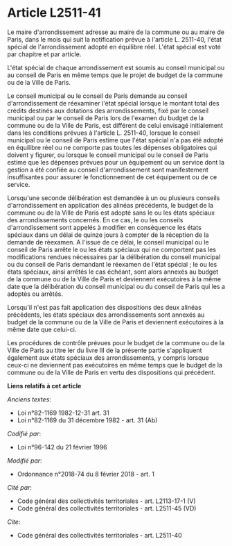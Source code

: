# Article L2511-41

Le maire d'arrondissement adresse au maire de la commune ou au maire de Paris, dans le mois qui suit la notification prévue à
l'article L. 2511-40, l'état spécial de l'arrondissement adopté en équilibre réel. L'état spécial est voté par chapitre et
par article.

L'état spécial de chaque arrondissement est soumis au conseil municipal ou au conseil de Paris en même temps que le projet de
budget de la commune ou de la Ville de Paris.

Le conseil municipal ou le conseil de Paris demande au conseil d'arrondissement de réexaminer l'état spécial lorsque le
montant total des crédits destinés aux dotations des arrondissements, fixé par le conseil municipal ou par le conseil de
Paris lors de l'examen du budget de la commune ou de la Ville de Paris, est différent de celui envisagé initialement dans les
conditions prévues à l'article L. 2511-40, lorsque le conseil municipal ou le conseil de Paris estime que l'état spécial n'a
pas été adopté en équilibre réel ou ne comporte pas toutes les dépenses obligatoires qui doivent y figurer, ou lorsque le
conseil municipal ou le conseil de Paris estime que les dépenses prévues pour un équipement ou un service dont la gestion a
été confiée au conseil d'arrondissement sont manifestement insuffisantes pour assurer le fonctionnement de cet équipement ou
de ce service.

Lorsqu'une seconde délibération est demandée à un ou plusieurs conseils d'arrondissement en application des alinéas
précédents, le budget de la commune ou de la Ville de Paris est adopté sans le ou les états spéciaux des arrondissements
concernés. En ce cas, le ou les conseils d'arrondissement sont appelés à modifier en conséquence les états spéciaux dans un
délai de quinze jours à compter de la réception de la demande de réexamen. A l'issue de ce délai, le conseil municipal ou le
conseil de Paris arrête le ou les états spéciaux qui ne comportent pas les modifications rendues nécessaires par la
délibération du conseil municipal ou du conseil de Paris demandant le réexamen de l'état spécial ; le ou les états spéciaux,
ainsi arrêtés le cas échéant, sont alors annexés au budget de la commune ou de la Ville de Paris et deviennent exécutoires à
la même date que la délibération du conseil municipal ou du conseil de Paris qui les a adoptés ou arrêtés.

Lorsqu'il n'est pas fait application des dispositions des deux alinéas précédents, les états spéciaux des arrondissements
sont annexés au budget de la commune ou de la Ville de Paris et deviennent exécutoires à la même date que celui-ci.

Les procédures de contrôle prévues pour le budget de la commune ou de la Ville de Paris au titre Ier du livre III de la
présente partie s'appliquent également aux états spéciaux des arrondissements, y compris lorsque ceux-ci ne deviennent pas
exécutoires en même temps que le budget de la commune ou de la Ville de Paris en vertu des dispositions qui précèdent.

**Liens relatifs à cet article**

_Anciens textes_:

  - Loi n°82-1169 1982-12-31 art. 31
  - Loi n°82-1169 du 31 décembre 1982 - art. 31 (Ab)

_Codifié par_:

  - Loi n°96-142 du 21 février 1996

_Modifié par_:

  - Ordonnance n°2018-74 du 8 février 2018 - art. 1

_Cité par_:

  - Code général des collectivités territoriales - art. L2113-17-1 (V)
  - Code général des collectivités territoriales - art. L2511-45 (VD)

_Cite_:

  - Code général des collectivités territoriales - art. L2511-40
